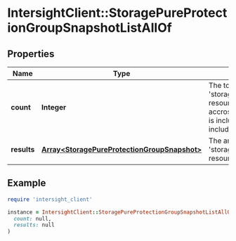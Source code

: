 # IntersightClient::StoragePureProtectionGroupSnapshotListAllOf

## Properties

| Name | Type | Description | Notes |
| ---- | ---- | ----------- | ----- |
| **count** | **Integer** | The total number of &#39;storage.PureProtectionGroupSnapshot&#39; resources matching the request, accross all pages. The &#39;Count&#39; attribute is included when the HTTP GET request includes the &#39;$inlinecount&#39; parameter. | [optional] |
| **results** | [**Array&lt;StoragePureProtectionGroupSnapshot&gt;**](StoragePureProtectionGroupSnapshot.md) | The array of &#39;storage.PureProtectionGroupSnapshot&#39; resources matching the request. | [optional] |

## Example

```ruby
require 'intersight_client'

instance = IntersightClient::StoragePureProtectionGroupSnapshotListAllOf.new(
  count: null,
  results: null
)
```

